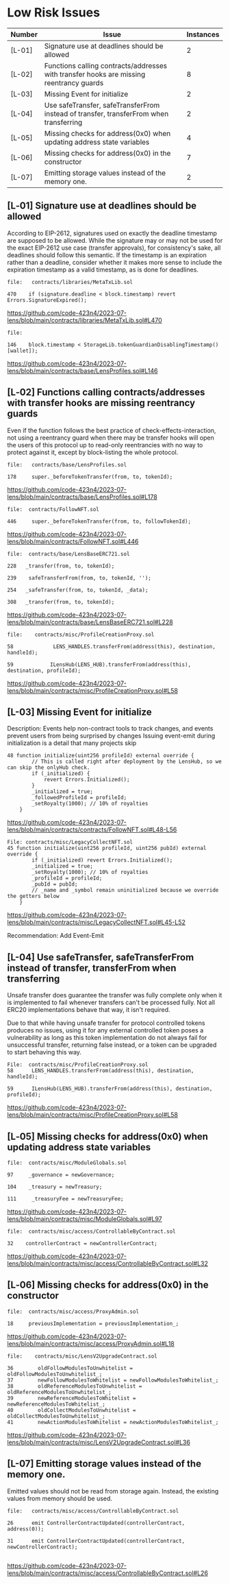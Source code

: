 
# Low Risk Issues

| Number | Issue | Instances |
|--------|-------|-----------|
|[L-01]| Signature use at deadlines should be allowed | 2 |
|[L-02]| Functions calling contracts/addresses with transfer hooks are missing reentrancy guards | 8 |
|[L-03]| Missing Event for initialize | 2 |
|[L-04]| Use safeTransfer, safeTransferFrom instead of transfer, transferFrom when transferring | 2 |
|[L-05]| Missing checks for address(0x0) when updating address state variables | 4 |
|[L-06]| Missing checks for address(0x0) in the constructor | 7 |
|[L-07]| Emitting storage values instead of the memory one. | 2 |


## [L‑01] Signature use at deadlines should be allowed

According to EIP-2612, signatures used on exactly the deadline timestamp are supposed to be allowed. While the signature may or may not be used for the exact EIP-2612 use case (transfer approvals), for consistency's sake, all deadlines should follow this semantic. If the timestamp is an expiration rather than a deadline, consider whether it makes more sense to include the expiration timestamp as a valid timestamp, as is done for deadlines.

```solidity
file:   contracts/libraries/MetaTxLib.sol

470    if (signature.deadline < block.timestamp) revert Errors.SignatureExpired();

```
https://github.com/code-423n4/2023-07-lens/blob/main/contracts/libraries/MetaTxLib.sol#L470

```solidity
file:

146    block.timestamp < StorageLib.tokenGuardianDisablingTimestamp()[wallet]);

```
https://github.com/code-423n4/2023-07-lens/blob/main/contracts/base/LensProfiles.sol#L146


## [L‑02] Functions calling contracts/addresses with transfer hooks are missing reentrancy guards

Even if the function follows the best practice of check-effects-interaction, not using a reentrancy guard when there may be transfer hooks will open the users of this protocol up to read-only reentrancies with no way to protect against it, except by block-listing the whole protocol.

```solidity
file:   contracts/base/LensProfiles.sol

178     super._beforeTokenTransfer(from, to, tokenId);

```
https://github.com/code-423n4/2023-07-lens/blob/main/contracts/base/LensProfiles.sol#L178 

```solidity
file:  contracts/FollowNFT.sol

446     super._beforeTokenTransfer(from, to, followTokenId);

```
https://github.com/code-423n4/2023-07-lens/blob/main/contracts/FollowNFT.sol#L446

```solidity
file:  contracts/base/LensBaseERC721.sol

228   _transfer(from, to, tokenId);

239    safeTransferFrom(from, to, tokenId, '');

254   _safeTransfer(from, to, tokenId, _data);

308   _transfer(from, to, tokenId);

```
https://github.com/code-423n4/2023-07-lens/blob/main/contracts/base/LensBaseERC721.sol#L228


```solidity
file:    contracts/misc/ProfileCreationProxy.sol

58             LENS_HANDLES.transferFrom(address(this), destination, handleId);

59            ILensHub(LENS_HUB).transferFrom(address(this), destination, profileId);

```
https://github.com/code-423n4/2023-07-lens/blob/main/contracts/misc/ProfileCreationProxy.sol#L58

## [L-03] Missing Event for initialize
Description: Events help non-contract tools to track changes, and events prevent users from being surprised by changes Issuing event-emit during initialization is a detail that many projects skip

```solidity
48 function initialize(uint256 profileId) external override {
        // This is called right after deployment by the LensHub, so we can skip the onlyHub check.
        if (_initialized) {
            revert Errors.Initialized();
        }
        _initialized = true;
        _followedProfileId = profileId;
        _setRoyalty(1000); // 10% of royalties
    }
```
https://github.com/code-423n4/2023-07-lens/blob/main/contracts/contracts/FollowNFT.sol#L48-L56

```solidity
File: contracts/misc/LegacyCollectNFT.sol
45 function initialize(uint256 profileId, uint256 pubId) external override {
        if (_initialized) revert Errors.Initialized();
        _initialized = true;
        _setRoyalty(1000); // 10% of royalties
        _profileId = profileId;
        _pubId = pubId;
        // _name and _symbol remain uninitialized because we override the getters below
    }
```
https://github.com/code-423n4/2023-07-lens/blob/main/contracts/misc/LegacyCollectNFT.sol#L45-L52

Recommendation: Add Event-Emit



## [L-04] Use safeTransfer, safeTransferFrom instead of transfer, transferFrom when transferring

Unsafe transfer does guarantee the transfer was fully complete only when it is implemented to fail whenever transfers can't be processed fully. Not all ERC20 implementations behave that way, it isn't required.

Due to that while having unsafe transfer for protocol controlled tokens produces no issues, using it for any external controlled token poses a vulnerability as long as this token implementation do not always fail for unsuccessful transfer, returning false instead, or a token can be upgraded to start behaving this way.


```solidity
File:  contracts/misc/ProfileCreationProxy.sol
58      LENS_HANDLES.transferFrom(address(this), destination, handleId);

59      ILensHub(LENS_HUB).transferFrom(address(this), destination, profileId);
```
https://github.com/code-423n4/2023-07-lens/blob/main/contracts/misc/ProfileCreationProxy.sol#L58



## [L‑05] Missing checks for address(0x0) when updating address state variables

```solidity
file:  contracts/misc/ModuleGlobals.sol

97     _governance = newGovernance;

104    _treasury = newTreasury;

111     _treasuryFee = newTreasuryFee;

```
https://github.com/code-423n4/2023-07-lens/blob/main/contracts/misc/ModuleGlobals.sol#L97

```solidity
file:  contracts/misc/access/ControllableByContract.sol

32    controllerContract = newControllerContract;

```
https://github.com/code-423n4/2023-07-lens/blob/main/contracts/misc/access/ControllableByContract.sol#L32



## [L‑06] Missing checks for address(0x0) in the constructor

```solidity 
file:  contracts/misc/access/ProxyAdmin.sol

18     previousImplementation = previousImplementation_;

```
https://github.com/code-423n4/2023-07-lens/blob/main/contracts/misc/access/ProxyAdmin.sol#L18



```solidity
file:    contracts/misc/LensV2UpgradeContract.sol

36        oldFollowModulesToUnwhitelist = oldFollowModulesToUnwhitelist_;
37        newFollowModulesToWhitelist = newFollowModulesToWhitelist_;
38        oldReferenceModulesToUnwhitelist = oldReferenceModulesToUnwhitelist_;
39        newReferenceModulesToWhitelist = newReferenceModulesToWhitelist_;
40        oldCollectModulesToUnwhitelist = oldCollectModulesToUnwhitelist_;
41        newActionModulesToWhitelist = newActionModulesToWhitelist_;

```
https://github.com/code-423n4/2023-07-lens/blob/main/contracts/misc/LensV2UpgradeContract.sol#L36


## [L-07] Emitting storage values instead of the memory one.

Emitted values should not be read from storage again. Instead, the existing values from memory should be used.

```solidity
file:   contracts/misc/access/ControllableByContract.sol

26      emit ControllerContractUpdated(controllerContract, address(0));

31      emit ControllerContractUpdated(controllerContract, newControllerContract);


```
https://github.com/code-423n4/2023-07-lens/blob/main/contracts/misc/access/ControllableByContract.sol#L26

